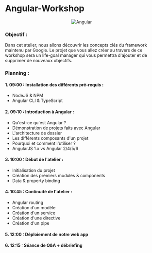 # Angular-Workshop

<span style="display:block;text-align:center">![Angular](https://angular.io/assets/images/logos/angularjs/AngularJS-Shield.svg "Angular")</span>

### Objectif :
Dans cet atelier, nous allons découvrir les concepts clés du framework maintenu par Google.
Le projet que vous allez créer au travers de ce workshop sera un life-goal manager qui vous permettra d'ajouter et de supprimer de nouveaux objectifs.

### Planning :
#### 1.	09:00 : Installation des différents pré-requis :
*	NodeJS & NPM
*	Angular CLI & TypeScript

#### 2.	09:10 : Introduction à Angular :
*	Qu'est-ce qu'est Angular ?
*	Démonstration de projets faits avec Angular
*	L'architecture de dossier
*	Les différents composants d'un projet
*	Pourquoi et comment l'utiliser ?
*	AngularJS 1.x vs Angular 2/4/5/6

#### 3.	10:00 : Début de l'atelier :
*	Initialisation du projet
*	Création des premiers modules & components
*	Data & property binding

#### 4.	10:45 : Continuité de l'atelier :
*	Angular routing
*	Création d'un modèle
*	Création d'un service
*	Création d'une directive
*	Création d'un pipe
#### 5.	12:00 : Déploiement de notre web app
#### 6.	12:15 : Séance de Q&A + débriefing